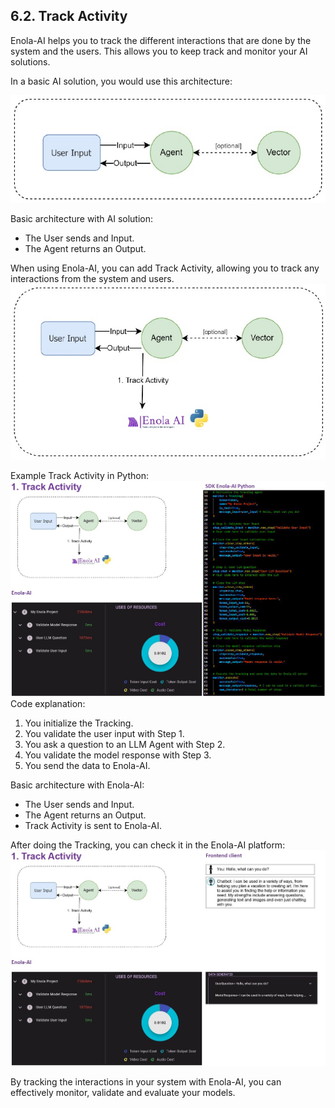 ## 6.2. Track Activity

Enola-AI helps you to track the different interactions that are done by the system and the users. This allows you to keep track and monitor your AI solutions.

In a basic AI solution, you would use this architecture:

![Basic Architecture](images/basic_architecture.jpg)

Basic architecture with AI solution:
- The User sends and Input.
- The Agent returns an Output.

When using Enola-AI, you can add Track Activity, allowing you to track any interactions from the system and users.
![Track Activity](images/track_activity.jpg)

Example Track Activity in Python:
![Track Activity Code](images/track_activity_code.jpg)
Code explanation: 
1. You initialize the Tracking.
2. You validate the user input with Step 1.
3. You ask a question to an LLM Agent with Step 2.
4. You validate the model response with Step 3.
5. You send the data to Enola-AI.

Basic architecture with Enola-AI:
- The User sends and Input.
- The Agent returns an Output.
- Track Activity is sent to Enola-AI.

After doing the Tracking, you can check it in the Enola-AI platform:
![Track Activity Frontend](images/track_activity_frontend.jpg)

By tracking the interactions in your system with Enola-AI, you can effectively monitor, validate and evaluate your models.